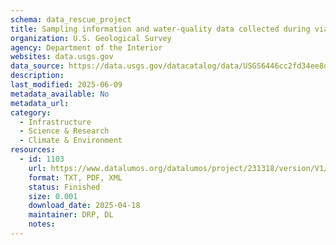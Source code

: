 ```yaml
---
schema: data_rescue_project 
title: Sampling information and water-quality data collected during viable avian influenza virus sampling in Iowa wetlands, 2022.
organization: U.S. Geological Survey
agency: Department of the Interior
websites: data.usgs.gov
data_source: https://data.usgs.gov/datacatalog/data/USGS6446cc2fd34ee8d4adec6c45
description: 
last_modified: 2025-06-09
metadata_available: No
metadata_url: 
category:
  - Infrastructure 
  - Science & Research 
  - Climate & Environment 
resources:
  - id: 1103
    url: https://www.datalumos.org/datalumos/project/231318/version/V1/view
    format: TXT, PDF, XML
    status: Finished
    size: 0.001
    download_date: 2025-04-18
    maintainer: DRP, DL
    notes: 
---
```

